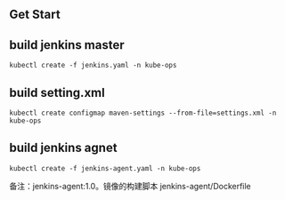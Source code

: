 ## Get Start



## build jenkins master

```shell
kubectl create -f jenkins.yaml -n kube-ops
```



## build setting.xml

```shell
kubectl create configmap maven-settings --from-file=settings.xml -n kube-ops
```



## build jenkins agnet

```shell
kubectl create -f jenkins-agent.yaml -n kube-ops
```

 备注：jenkins-agent:1.0。镜像的构建脚本 jenkins-agent/Dockerfile


